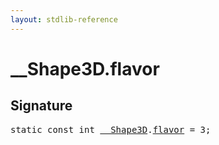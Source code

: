 ```yaml
---
layout: stdlib-reference
---
```


# __Shape3D.flavor

## Signature
<pre>
<span class='code_keyword'>static</span> <span class='code_keyword'>const</span> int <a href="/stdlib-reference/types/Shape3D/index" class="code_type">__Shape3D</a>.<a href="/stdlib-reference/types/Shape3D/flavor" class="code_var">flavor</a> = 3;
</pre>


